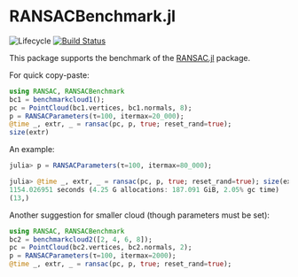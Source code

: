 # RANSACBenchmark.jl

![Lifecycle](https://img.shields.io/badge/lifecycle-experimental-orange.svg) <!--
![Lifecycle](https://img.shields.io/badge/lifecycle-maturing-blue.svg)
![Lifecycle](https://img.shields.io/badge/lifecycle-stable-green.svg)
![Lifecycle](https://img.shields.io/badge/lifecycle-retired-orange.svg)
![Lifecycle](https://img.shields.io/badge/lifecycle-archived-red.svg)
![Lifecycle](https://img.shields.io/badge/lifecycle-dormant-blue.svg) -->
[![Build Status](https://travis-ci.com/cserteGT3/RANSACBenchmark.jl.svg?branch=master)](https://travis-ci.com/cserteGT3/RANSACBenchmark.jl)
<!--
[![codecov.io](http://codecov.io/github/cserteGT3/RANSACBenchmark.jl/coverage.svg?branch=master)](http://codecov.io/github/cserteGT3/RANSACBenchmark.jl?branch=master)
[![Documentation](https://img.shields.io/badge/docs-stable-blue.svg)](https://cserteGT3.github.io/RANSACBenchmark.jl/stable)
[![Documentation](https://img.shields.io/badge/docs-master-blue.svg)](https://cserteGT3.github.io/RANSACBenchmark.jl/dev)
-->

This package supports the benchmark of the [RANSAC.jl](https://github.com/cserteGT3/RANSAC.jl) package.

For quick copy-paste:
```julia
using RANSAC, RANSACBenchmark
bc1 = benchmarkcloud1();
pc = PointCloud(bc1.vertices, bc1.normals, 8);
p = RANSACParameters(τ=100, itermax=20_000);
@time _, extr, _ = ransac(pc, p, true; reset_rand=true);
size(extr)
```
An example:
```julia
julia> p = RANSACParameters(τ=100, itermax=80_000);

julia> @time _, extr, _ = ransac(pc, p, true; reset_rand=true); size(extr)
1154.026951 seconds (4.25 G allocations: 187.091 GiB, 2.05% gc time)
(13,)
```

Another suggestion for smaller cloud (though parameters must be set):
```julia
using RANSAC, RANSACBenchmark
bc2 = benchmarkcloud2([2, 4, 6, 8]);
pc = PointCloud(bc2.vertices, bc2.normals, 2);
p = RANSACParameters(τ=100, itermax=2000);
@time _, extr, _ = ransac(pc, p, true; reset_rand=true);
```
